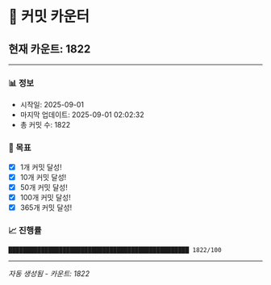 # 🔢 커밋 카운터

## 현재 카운트: 1822

---

### 📊 정보
- 시작일: 2025-09-01
- 마지막 업데이트: 2025-09-01 02:02:32
- 총 커밋 수: 1822

### 🎯 목표
- [x] 1개 커밋 달성!
- [x] 10개 커밋 달성!
- [x] 50개 커밋 달성!
- [x] 100개 커밋 달성!
- [x] 365개 커밋 달성!

### 📈 진행률
```
██████████████████████████████████████████████████ 1822/100
```

---
*자동 생성됨 - 카운트: 1822*
